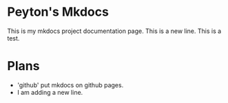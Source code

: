 # Peyton's Mkdocs
This is my mkdocs project documentation page.
This is a new line.
This is a test.

# Plans
* 'github' put mkdocs on github pages.
* I am adding a new line.